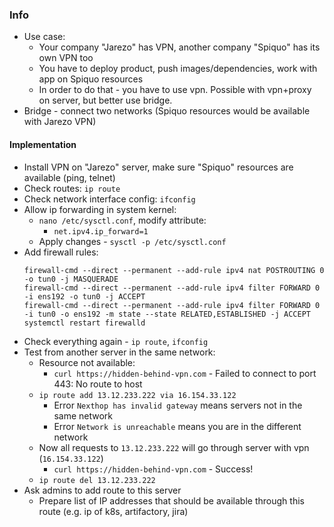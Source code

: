 ### Info
* Use case:
    * Your company "Jarezo" has VPN, another company "Spiquo" has its own VPN too
    * You have to deploy product, push images/dependencies, work with app on Spiquo resources
    * In order to do that - you have to use vpn. Possible with vpn+proxy on server, but better use bridge.
* Bridge - connect two networks (Spiquo resources would be available with Jarezo VPN)

#### Implementation
* Install VPN on "Jarezo" server, make sure "Spiquo" resources are available (ping, telnet)
* Check routes: `ip route`
* Check network interface config: `ifconfig`
* Allow ip forwarding in system kernel:
    * `nano /etc/sysctl.conf`, modify attribute:
        * `net.ipv4.ip_forward=1`
    * Apply changes - `sysctl -p /etc/sysctl.conf`
* Add firewall rules:
    ```
    firewall-cmd --direct --permanent --add-rule ipv4 nat POSTROUTING 0 -o tun0 -j MASQUERADE
    firewall-cmd --direct --permanent --add-rule ipv4 filter FORWARD 0 -i ens192 -o tun0 -j ACCEPT
    firewall-cmd --direct --permanent --add-rule ipv4 filter FORWARD 0 -i tun0 -o ens192 -m state --state RELATED,ESTABLISHED -j ACCEPT
    systemctl restart firewalld
    ```
* Check everything again - `ip route`, `ifconfig`
* Test from another server in the same network:
    * Resource not available:
        * `curl https://hidden-behind-vpn.com` - Failed to connect to port 443: No route to host
    * `ip route add 13.12.233.222 via 16.154.33.122`
        * Error `Nexthop has invalid gateway` means servers not in the same network
        * Error `Network is unreachable` means you are in the different network
    * Now all requests to `13.12.233.222` will go through server with vpn (`16.154.33.122`)
        * `curl https://hidden-behind-vpn.com` - Success!
    * `ip route del 13.12.233.222`
* Ask admins to add route to this server
    * Prepare list of IP addresses that should be available through this route (e.g. ip of k8s, artifactory, jira)
